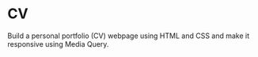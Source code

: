 # CV
Build a personal portfolio (CV) webpage using HTML and CSS and make it responsive using  Media Query. 
